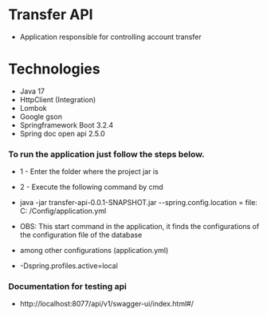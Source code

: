 # Transfer API

- Application responsible for controlling account transfer

# Technologies

- Java 17
- HttpClient (Integration)
- Lombok
- Google gson
- Springframework Boot 3.2.4
- Spring doc open api 2.5.0

### To run the application just follow the steps below.

- 1 - Enter the folder where the project jar is
- 2 - Execute the following command by cmd

- java -jar transfer-api-0.0.1-SNAPSHOT.jar --spring.config.location = file: C: /Config/application.yml
- OBS: This start command in the application, it finds the configurations of the configuration file of the database
- among other configurations (application.yml)
- -Dspring.profiles.active=local

### Documentation for testing api

- http://localhost:8077/api/v1/swagger-ui/index.html#/
